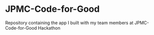 # JPMC-Code-for-Good
Repository containing the app I built with my team members at JPMC-Code-for-Good Hackathon
